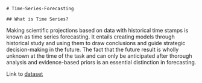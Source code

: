     # Time-Series-Forecasting

    ## What is Time Series?
Making scientific projections based on data with historical time stamps is known as time series forecasting. It entails creating models through historical study and using them to draw conclusions and guide strategic decision-making in the future.
The fact that the future result is wholly unknown at the time of the task and can only be anticipated after thorough analysis and evidence-based priors is an essential distinction in forecasting.

Link to [dataset](https://drive.google.com/drive/folders/1X77qt2-jSC-vwNUU9pKxhiPiBkEAocjK)
